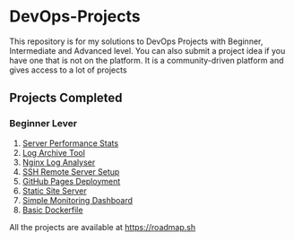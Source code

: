 # DevOps-Projects

This repository is for my solutions to DevOps Projects with Beginner, Intermediate and Advanced level.
You can also submit a project idea if you have one that is not on the platform.
It is a community-driven platform and gives access to a lot of projects

## Projects Completed

### Beginner Lever

1. [Server Performance Stats](https://roadmap.sh/projects/server-stats)
2. [Log Archive Tool](https://roadmap.sh/projects/log-archive-tool)
3. [Nginx Log Analyser](https://roadmap.sh/projects/nginx-log-analyser)
4. [SSH Remote Server Setup](https://roadmap.sh/projects/ssh-remote-server-setup)
5. [GitHub Pages Deployment](https://roadmap.sh/projects/github-actions-deployment-workflow)
6. [Static Site Server](https://roadmap.sh/projects/static-site-server)
7. [Simple Monitoring Dashboard](https://roadmap.sh/projects/simple-monitoring-dashboard)
8. [Basic Dockerfile](https://roadmap.sh/projects/basic-dockerfile)

All the projects are available at <https://roadmap.sh>
